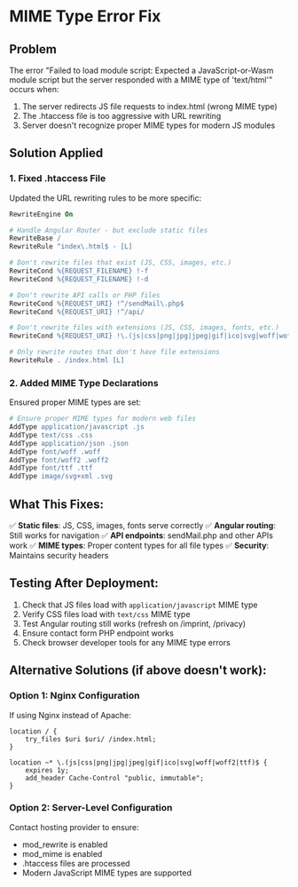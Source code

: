 # MIME Type Error Fix

## Problem
The error "Failed to load module script: Expected a JavaScript-or-Wasm module script but the server responded with a MIME type of 'text/html'" occurs when:

1. The server redirects JS file requests to index.html (wrong MIME type)
2. The .htaccess file is too aggressive with URL rewriting
3. Server doesn't recognize proper MIME types for modern JS modules

## Solution Applied

### 1. Fixed .htaccess File
Updated the URL rewriting rules to be more specific:

```apache
RewriteEngine On

# Handle Angular Router - but exclude static files
RewriteBase /
RewriteRule ^index\.html$ - [L]

# Don't rewrite files that exist (JS, CSS, images, etc.)
RewriteCond %{REQUEST_FILENAME} !-f
RewriteCond %{REQUEST_FILENAME} !-d

# Don't rewrite API calls or PHP files
RewriteCond %{REQUEST_URI} !^/sendMail\.php$
RewriteCond %{REQUEST_URI} !^/api/

# Don't rewrite files with extensions (JS, CSS, images, fonts, etc.)
RewriteCond %{REQUEST_URI} !\.(js|css|png|jpg|jpeg|gif|ico|svg|woff|woff2|ttf|json|php|html)$

# Only rewrite routes that don't have file extensions
RewriteRule . /index.html [L]
```

### 2. Added MIME Type Declarations
Ensured proper MIME types are set:

```apache
# Ensure proper MIME types for modern web files
AddType application/javascript .js
AddType text/css .css
AddType application/json .json
AddType font/woff .woff
AddType font/woff2 .woff2
AddType font/ttf .ttf
AddType image/svg+xml .svg
```

## What This Fixes:

✅ **Static files**: JS, CSS, images, fonts serve correctly
✅ **Angular routing**: Still works for navigation
✅ **API endpoints**: sendMail.php and other APIs work
✅ **MIME types**: Proper content types for all file types
✅ **Security**: Maintains security headers

## Testing After Deployment:

1. Check that JS files load with `application/javascript` MIME type
2. Verify CSS files load with `text/css` MIME type  
3. Test Angular routing still works (refresh on /imprint, /privacy)
4. Ensure contact form PHP endpoint works
5. Check browser developer tools for any MIME type errors

## Alternative Solutions (if above doesn't work):

### Option 1: Nginx Configuration
If using Nginx instead of Apache:
```nginx
location / {
    try_files $uri $uri/ /index.html;
}

location ~* \.(js|css|png|jpg|jpeg|gif|ico|svg|woff|woff2|ttf)$ {
    expires 1y;
    add_header Cache-Control "public, immutable";
}
```

### Option 2: Server-Level Configuration
Contact hosting provider to ensure:
- mod_rewrite is enabled
- mod_mime is enabled  
- .htaccess files are processed
- Modern JavaScript MIME types are supported
